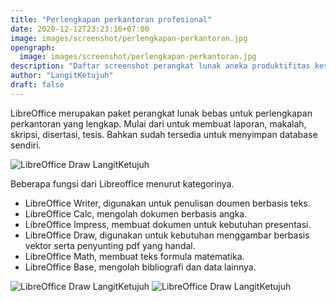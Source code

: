```yaml
---
title: "Perlengkapan perkantoran profesional"
date: 2020-12-12T23:23:16+07:00
image: images/screenshot/perlengkapan-perkantoran.jpg
opengraph:
  image: images/screenshot/perlengkapan-perkantoran.jpg
description: "Daftar screenshot perangkat lunak aneka produktifitas keseharian"
author: "LangitKetujuh"
draft: false
---
```


LibreOffice merupakan paket perangkat lunak bebas untuk perlengkapan perkantoran yang lengkap. Mulai dari untuk membuat laporan, makalah, skripsi, disertasi, tesis. Bahkan sudah tersedia untuk menyimpan database sendiri.

![LibreOffice Draw LangitKetujuh](/images/screenshot/libreoffice-langitketujuh-id-1.webp)

Beberapa fungsi dari Libreoffice menurut kategorinya.

- LibreOffice Writer, digunakan untuk penulisan doumen berbasis teks.
- LibreOffice Calc, mengolah dokumen berbasis angka.
- LibreOffice Impress, membuat dokumen untuk kebutuhan presentasi.
- LibreOffice Draw, digunakan untuk kebutuhan menggambar berbasis vektor serta penyunting pdf yang handal.
- LibreOffice Math, membuat teks formula matematika.
- LibreOffice Base, mengolah bibliografi dan data lainnya.

![LibreOffice Draw LangitKetujuh](/images/screenshot/libreoffice-langitketujuh-id-2.webp)
![LibreOffice Draw LangitKetujuh](/images/screenshot/libreoffice-langitketujuh-id-3.webp)
